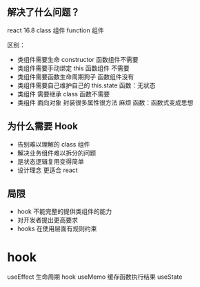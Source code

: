 ## 解决了什么问题？

react 16.8 class 组件 function 组件

区别：

- 类组件需要生命 constructor 函数组件不需要
- 类组件需要手动绑定 this 函数组件 不需要
- 类组件需要函数生命周期狗子 函数组件没有
- 类组件需要自己维护自己的 this.state 函数：无状态
- 类组件 需要继承 class 函数不需要
- 类组件 面向对象 封装很多属性很方法 麻烦 函数：函数式变成思想

## 为什么需要 Hook

- 告别难以理解的 class 组件
- 解决业务组件难以拆分的问题
- 是状态逻辑复用变得简单
- 设计理念 更适合 react

## 局限

- hook 不能完整的提供类组件的能力
- 对开发者提出更高要求
- hooks 在使用层面有规则约束

# hook

useEffect 生命周期 hook
useMemo 缓存函数执行结果
useState
